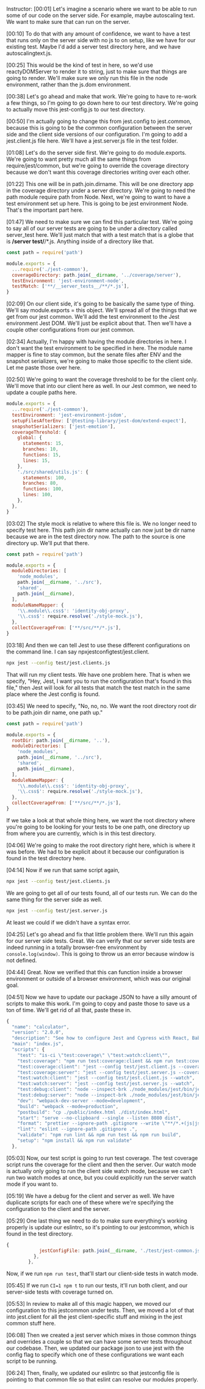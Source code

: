 Instructor: [00:01] Let's imagine a scenario where we want to be able to run some of our code on the server side. For example, maybe autoscaling text. We want to make sure that can run on the server.

[00:10] To do that with any amount of confidence, we want to have a test that runs only on the server side with no js to on setup, like we have for our existing test. Maybe I'd add a server test directory here, and we have autoscalingtext.js.

[00:25] This would be the kind of test in here, so we'd use reactyDOMServer to render it to string, just to make sure that things are going to render. We'll make sure we only run this file in the node environment, rather than the js.dom environment.

[00:38] Let's go ahead and make that work. We're going to have to re-work a few things, so I'm going to go down here to our test directory. We're going to actually move this jest-config.js to our test directory.

[00:50] I'm actually going to change this from jest.config to jest.common, because this is going to be the common configuration between the server side and the client side versions of our configuration. I'm going to add a jest.client.js file here. We'll have a jest.server.js file in the test folder.

[01:08] Let's do the server side first. We're going to do module.exports. We're going to want pretty much all the same things from require/jest/common, but we're going to override the coverage directory because we don't want this coverage directories writing over each other.

[01:22] This one will be in path.join.dirname. This will be one directory app in the coverage directory under a server directory. We're going to need the path module require path from Node. Next, we're going to want to have a test environment set up here. This is going to be jest environment Node. That's the important part here.



[01:47] We need to make sure we can find this particular test. We're going to say all of our server tests are going to be under a directory called server_test here. We'll just match that with a test match that is a globe that is **/server test/**/*.js. Anything inside of a directory like that.

```js
const path = require('path')

module.exports = {
  ...require('./jest-common'),
  coverageDirectory: path.join(__dirname, '../coverage/server'),
  testEnvironment: 'jest-environment-node',
  testMatch: ['**/__server_tests__/**/*.js'],
}
```

[02:09] On our client side, it's going to be basically the same type of thing. We'll say module.exports = this object. We'll spread all of the things that we get from our jest common. We'll add the test environment to the Jest environment Jest DOM. We'll just be explicit about that. Then we'll have a couple other configurations from our jest common.

[02:34] Actually, I'm happy with having the module directories in here. I don't want the test environment to be specified in here. The module name mapper is fine to stay common, but the senate files after ENV and the snapshot serializers, we're going to make those specific to the client side. Let me paste those over here.

[02:50] We're going to want the coverage threshold to be for the client only. We'll move that into our client here as well. In our Jest common, we need to update a couple paths here.

```js
module.exports = {
  ...require('./jest-common'),
  testEnvironment: 'jest-environment-jsdom',
  setupFilesAfterEnv: ['@testing-library/jest-dom/extend-expect'],
  snapshotSerializers: ['jest-emotion'],
  coverageThreshold: {
    global: {
      statements: 15,
      branches: 10,
      functions: 15,
      lines: 15,
    },
    './src/shared/utils.js': {
      statements: 100,
      branches: 80,
      functions: 100,
      lines: 100,
    },
  },
}
```

[03:02] The style mock is relative to where this file is. We no longer need to specify test here. This path join dir name actually can now just be dir name because we are in the test directory now. The path to the source is one directory up. We'll put that there.

```js
const path = require('path')

module.exports = {
  moduleDirectories: [
    'node_modules',
    path.join(__dirname, '../src'),
    'shared',
    path.join(__dirname),
  ],
  moduleNameMapper: {
    '\\.module\\.css$': 'identity-obj-proxy',
    '\\.css$': require.resolve('./style-mock.js'),
  },
  collectCoverageFrom: ['**/src/**/*.js'],
}
```

[03:18] And then we can tell Jest to use these different configurations on the command line. I can say npxjestconfigtest/jest.client.

```bash
npx jest --config test/jest.clients.js
```

That will run my client tests. We have one problem here. That is when we specify, "Hey, Jest, I want you to run the configuration that's found in this file," then Jest will look for all tests that match the test match in the same place where the Jest config is found.

[03:45] We need to specify, "No, no, no. We want the root directory root dir to be path.join dir name, one path up." 

```js
const path = require('path')

module.exports = {
  rootDir: path.join(__dirname, '..'),
  moduleDirectories: [
    'node_modules',
    path.join(__dirname, '../src'),
    'shared',
    path.join(__dirname),
  ],
  moduleNameMapper: {
    '\\.module\\.css$': 'identity-obj-proxy',
    '\\.css$': require.resolve('./style-mock.js'),
  },
  collectCoverageFrom: ['**/src/**/*.js'],
}
```

If we take a look at that whole thing here, we want the root directory where you're going to be looking for your tests to be one path, one directory up from where you are currently, which is in this test directory.

[04:06] We're going to make the root directory right here, which is where it was before. We had to be explicit about it because our configuration is found in the test directory here.

[04:14] Now if we run that same script again, 

```bash
npx jest --config test/jest.clients.js
```

We are going to get all of our tests found, all of our tests run. We can do the same thing for the server side as well. 

```bash
npx jest --config test/jest.server.js
```

At least we could if we didn't have a syntax error.

[04:25] Let's go ahead and fix that little problem there. We'll run this again for our server side tests. Great. We can verify that our server side tests are indeed running in a totally browser-free environment by `console.log(window)`. This is going to throw us an error because window is not defined.

[04:44] Great. Now we verified that this can function inside a browser environment or outside of a browser environment, which was our original goal.

[04:51] Now we have to update our package JSON to have a silly amount of scripts to make this work. I'm going to copy and paste those to save us a ton of time. We'll get rid of all that, paste these in.

```js
{
  "name": "calculator",
  "version": "2.0.0",
  "description": "See how to configure Jest and Cypress with React, Babel, and Webpack",
  "main": "index.js",
  "scripts": {
    "test": "is-ci \"test:coverage\" \"test:watch:client\"",
    "test:coverage": "npm run test:coverage:client && npm run test:coverage:server",
    "test:coverage:client": "jest --config test/jest.client.js --coverage",
    "test:coverage:server": "jest --config test/jest.server.js --coverage",
    "test:watch:client": "jest --config test/jest.client.js --watch",
    "test:watch:server": "jest --config test/jest.server.js --watch",
    "test:debug:client": "node --inspect-brk ./node_modules/jest/bin/jest.js --config test/jest.client.js --runInBand --watch",
    "test:debug:server": "node --inspect-brk ./node_modules/jest/bin/jest.js --config test/jest.server.js --runInBand --watch",
    "dev": "webpack-dev-server --mode=development",
    "build": "webpack --mode=production",
    "postbuild": "cp ./public/index.html ./dist/index.html",
    "start": "serve --no-clipboard --single --listen 8080 dist",
    "format": "prettier --ignore-path .gitignore --write \"**/*.+(js|json|css|html|md)\"",
    "lint": "eslint --ignore-path .gitignore .",
    "validate": "npm run lint && npm run test && npm run build",
    "setup": "npm install && npm run validate"
  },
  ```

[05:03] Now, our test script is going to run test coverage. The test coverage script runs the coverage for the client and then the server. Our watch mode is actually only going to run the client side watch mode, because we can't run two watch modes at once, but you could explicitly run the server watch mode if you want to.

[05:19] We have a debug for the client and server as well. We have duplicate scripts for each one of these where we're specifying the configuration to the client and the server.

[05:29] One last thing we need to do to make sure everything's working properly is update our eslintrc, so it's pointing to our jestcommon, which is found in the test directory.

```js
{
            jestConfigFile: path.join(__dirname, './test/jest-common.js'),
          },
        },
```

Now, if we run `npm run test`, that'll start our client-side tests in watch mode.

[05:45] If we run `CI=1 npm t` to run our tests, it'll run both client, and our server-side tests with coverage turned on.

[05:53] In review to make all of this magic happen, we moved our configuration to this jestcommon under tests. Then, we moved a lot of that into jest.client for all the jest client-specific stuff and mixing in the jest common stuff here.

[06:08] Then we created a jest server which mixes in those common things and overrides a couple so that we can have some server tests throughout our codebase. Then, we updated our package json to use jest with the config flag to specify which one of these configurations we want each script to be running.

[06:24] Then, finally, we updated our eslintrc so that jestconfig file is pointing to that common file so that eslint can resolve our modules properly.
